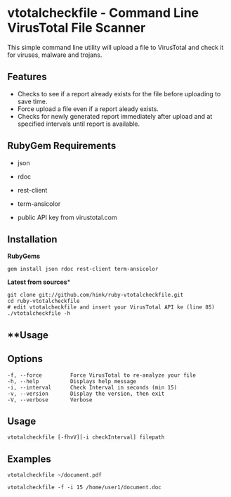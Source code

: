 vtotalcheckfile - Command Line VirusTotal File Scanner
==

This simple command line utility will upload a file to VirusTotal and check it for viruses, malware and trojans.


Features
---

* Checks to see if a report already exists for the file before uploading to save time.
* Force upload a file even if a report aleady exists.
* Checks for newly generated report immediately after upload and at specified intervals until report is available.

RubyGem Requirements
---

* json
* rdoc
* rest-client
* term-ansicolor

* public API key from virustotal.com

Installation
---

**RubyGems**

    gem install json rdoc rest-client term-ansicolor

**Latest from sources***

    git clone git://github.com/hink/ruby-vtotalcheckfile.git
    cd ruby-vtotalcheckfile
    # edit vtotalcheckfile and insert your VirusTotal API ke (line 85)
    ./vtotalcheckfile -h

**Usage
---

## Options
	
	-f, --force         Force VirusTotal to re-analyze your file
	-h, --help          Displays help message
	-i, --interval      Check Interval in seconds (min 15)
	-v, --version       Display the version, then exit
	-V, --verbose       Verbose
	
## Usage

	vtotalcheckfile [-fhvV][-i checkInterval] filepath
	
## Examples

	vtotalcheckfile ~/document.pdf
	
	vtotalcheckfile -f -i 15 /home/user1/document.doc
